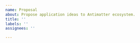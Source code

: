 ```yaml
---
name: Proposal
about: Propose application ideas to Antimatter ecosystem.
title: ''
labels: ''
assignees: ''

---
```



